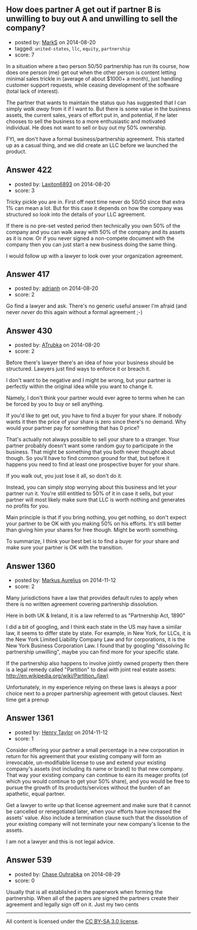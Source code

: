 ## How does partner A get out if partner B is unwilling to buy out A and unwilling to sell the company?

- posted by: [MarkS](https://stackexchange.com/users/20684/marks) on 2014-08-20
- tagged: `united-states`, `llc`, `equity`, `partnership`
- score: 7

<p>In a situation where a two person 50/50 partnership has run its course, how does one person (me) get out when the other person is content letting minimal sales trickle in (average of about $1000+ a month), just handling customer support requests, while ceasing development of the software (total lack of interest).</p>

<p>The partner that wants to maintain the status quo has suggested that I can simply <em>walk away</em> from it if I want to. But there is some value in the business assets, the current sales, years of effort put in, and potential, if he later chooses to sell the business to a more enthusiastic and motivated individual. He does not want to sell or buy out my 50% ownership.</p>

<p>FYI, we don't have a formal business/partnership agreement. This started up as a casual thing, and we did create an LLC before we launched the product.</p>



## Answer 422

- posted by: [Laxiton6893](https://stackexchange.com/users/2181902/laxiton6893) on 2014-08-20
- score: 3

<p>Tricky pickle you are in. First off next time never do 50/50 since that extra 1% can mean a lot. But for this case it depends on how the company was structured so look into the details of your LLC agreement. </p>

<p>If there is no pre-set vested period then technically you own 50% of the company and you can walk away with 50% of the company and its assets as it is now. Or if you never signed a non-compete document with the company then you can just start a new business doing the same thing.</p>

<p>I would follow up with a lawyer to look over your organization agreement.</p>



## Answer 417

- posted by: [adrianh](https://stackexchange.com/users/7553/adrianh) on 2014-08-20
- score: 2

<p>Go find a lawyer and ask. There's no generic useful answer I'm afraid (and never <em>never</em> do this again without a formal agreement ;-)</p>



## Answer 430

- posted by: [ATrubka](https://stackexchange.com/users/1052629/atrubka) on 2014-08-20
- score: 2

<p>Before there's lawyer there's an idea of how your business should be structured.
Lawyers just find ways to enforce it or breach it.</p>

<p>I don't want to be negative and I might be wrong, but your partner is perfectly within the original idea while you want to change it.</p>

<p>Namely, I don't think your partner would ever agree to terms when he can be forced by you to buy or sell anything.</p>

<p>If you'd like to get out, you have to find a buyer for your share. If nobody wants it then the price of your share is zero since there's no demand. Why would your partner pay for something that has 0 price?</p>

<p>That's actually not always possible to sell your share to a stranger. Your partner probably doesn't want some random guy to participate in the business. That might be something that you both never thought about though. So you'll have to find common ground for that, but before it happens you need to find at least one prospective buyer for your share.</p>

<p>If you walk out, you just lose it all, so don't do it.</p>

<p>Instead, you can simply stop worrying about this business and let your partner run it. You're still entitled to 50% of it in case it sells, but your partner will most likely make sure that LLC is worth nothing and generates no profits for you.</p>

<p>Main principle is that if you bring nothing, you get nothing, so don't expect your partner to be OK with you making 50% on his efforts. It's still better than giving him your shares for free though. Might be worth something.</p>

<p>To summarize, I think your best bet is to find a buyer for your share and make sure your partner is OK with the transition.</p>



## Answer 1360

- posted by: [Markus Aurelius](https://stackexchange.com/users/208476/markus-aurelius) on 2014-11-12
- score: 2

<p>Many jurisdictions have a law that provides default rules to apply when there is no written agreement covering partnership dissolution.</p>

<p>Here in both UK &amp; Ireland, it is a law referred to as "Partnership Act, 1890" </p>

<p>I did a bit of googling, and I think each state in the US may have a similar law, it seems to differ state by state. For example, in New York, for LLCs, it is the New York Limited Liability Company Law and for corporations, it is the New York Business Corporation Law. I found that by googling "dissolving llc partnership unwilling", maybe you can find more for your specific state.</p>

<p>If the partnership also happens to involve jointly owned property then there is a legal remedy called "Partition" to deal with joint real estate assets: <a href="http://en.wikipedia.org/wiki/Partition_(law)" rel="nofollow">http://en.wikipedia.org/wiki/Partition_(law)</a></p>

<p>Unfortunately, in my experience relying on these laws is always a poor choice next to a proper partnership agreement with getout clauses. Next time get a prenup </p>



## Answer 1361

- posted by: [Henry Taylor](https://stackexchange.com/users/1734959/henry-taylor) on 2014-11-12
- score: 1

<p>Consider offering your partner a small percentage in a new corporation in return for his agreement that your existing company will form an irrevocable, un-modifiable license to use and extend your existing company's assets (not including its name or brand) to that new company.  That way your existing company can continue to earn its meager profits (of which you would continue to get your 50% share), and you would be free to pursue the growth of its products/services without the burden of an apathetic, equal partner.</p>

<p>Get a lawyer to write up that license agreement and make sure that it cannot be cancelled or renegotiated later, when your efforts have increased the assets' value.  Also include a termination clause such that the dissolution of your existing company will not terminate your new company's license to the assets.</p>

<p>I am not a lawyer and this is not legal advice.  </p>



## Answer 539

- posted by: [Chase Ouhrabka](https://stackexchange.com/users/4956076/chase-ouhrabka) on 2014-08-29
- score: 0

<p>Usually that is all established in the paperwork when forming the partnership. When all of the papers are signed the partners create their agreement and legally sign off on it. Just my two cents </p>




---

All content is licensed under the [CC BY-SA 3.0 license](https://creativecommons.org/licenses/by-sa/3.0/).

